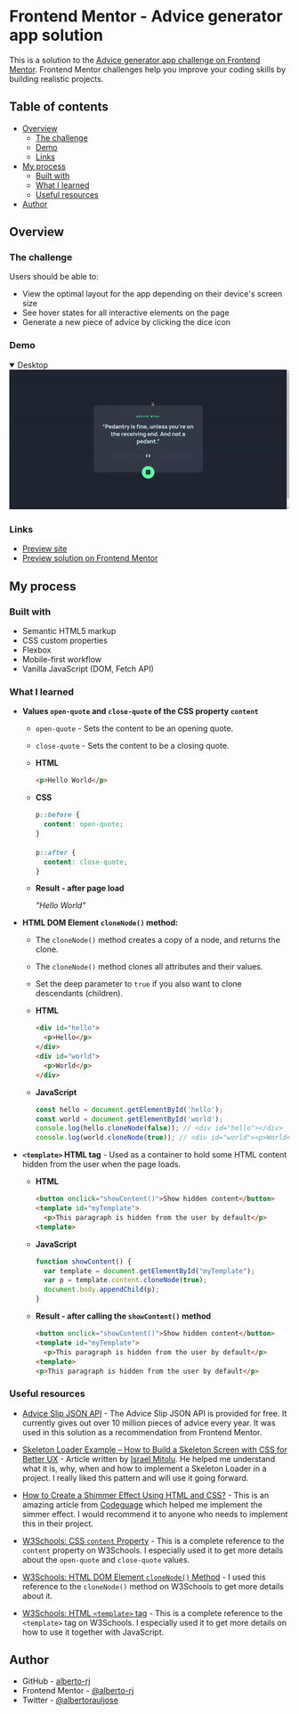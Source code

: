 # Frontend Mentor - Advice generator app solution

This is a solution to the [Advice generator app challenge on Frontend Mentor](https://www.frontendmentor.io/challenges/advice-generator-app-QdUG-13db). Frontend Mentor challenges help you improve your coding skills by building realistic projects.

## Table of contents

- [Overview](#overview)
  - [The challenge](#the-challenge)
  - [Demo](#demo)
  - [Links](#links)
- [My process](#my-process)
  - [Built with](#built-with)
  - [What I learned](#what-i-learned)
  - [Useful resources](#useful-resources)
- [Author](#author)

## Overview

### The challenge

Users should be able to:

- View the optimal layout for the app depending on their device's screen size
- See hover states for all interactive elements on the page
- Generate a new piece of advice by clicking the dice icon

### Demo

<details open>
  <summary>Desktop</summary>
  <img src="./demo/demo-desktop.gif" alt="A gif demo similar to the desktop version of the app">
</details>

### Links

- [Preview site](https://alberto-rj.github.io/advice-generator-app/)
- [Preview solution on Frontend Mentor](https://your-live-site-url.com)

## My process

### Built with

- Semantic HTML5 markup
- CSS custom properties
- Flexbox
- Mobile-first workflow
- Vanilla JavaScript (DOM, Fetch API)

### What I learned

- **Values `open-quote` and `close-quote` of the CSS property `content`**
  - `open-quote` - Sets the content to be an opening quote.
  - `close-quote` - Sets the content to be a closing quote.

  - **HTML**

    ```html
    <p>Hello World</p>
    ```

  - **CSS**
  
    ```css
    p::before {
      content: open-quote;
    }

    p::after {
      content: close-quote;
    }
    ```

  - **Result - after page load**

    *"Hello World"*

- **HTML DOM Element `cloneNode()` method:**
  - The `cloneNode()` method creates a copy of a node, and returns the clone.
  - The `cloneNode()` method clones all attributes and their values.
  - Set the deep parameter to `true` if you also want to clone descendants (children).
  
  - **HTML**

    ```html
    <div id="hello">
      <p>Hello</p>
    </div>
    <div id="world">
      <p>World</p>
    </div>
    ```

  - **JavaScript**
  
    ```js
    const hello = document.getElementById('hello');
    const world = document.getElementById('world');
    console.log(hello.cloneNode(false)); // <div id="hello"></div>
    console.log(world.cloneNode(true)); // <div id="world"><p>World</p></div>
    ```

- **`<template>` HTML tag** - Used as a container to hold some HTML content hidden from the user when the page loads.

  - **HTML**

    ```html
    <button onclick="showContent()">Show hidden content</button>
    <template id="myTemplate">
      <p>This paragraph is hidden from the user by default</p>
    <template>
    ```

  - **JavaScript**
  
    ```js
    function showContent() {
      var template = document.getElementById("myTemplate");
      var p = template.content.cloneNode(true);
      document.body.appendChild(p);
    }
    ```

  - **Result - after calling the `showContent()` method**

    ```html
    <button onclick="showContent()">Show hidden content</button>
    <template id="myTemplate">
      <p>This paragraph is hidden from the user by default</p>
    <template>
    <p>This paragraph is hidden from the user by default</p>
    ```

### Useful resources

- [Advice Slip JSON API](https://api.adviceslip.com/) - The Advice Slip JSON API is provided for free. It currently gives out over 10 million pieces of advice every year. It was used in this solution as a recommendation from Frontend Mentor.

- [Skeleton Loader Example – How to Build a Skeleton Screen with CSS for Better UX](https://www.freecodecamp.org/news/how-to-build-skeleton-screens-using-css-for-better-user-experience/) - Article written by [Israel Mitolu](https://www.freecodecamp.org/news/author/israelmitolu/). He helped me understand what it is, why, when and how to implement a Skeleton Loader in a project. I really liked this pattern and will use it going forward.

- [How to Create a Shimmer Effect Using HTML and CSS?](https://www.codeguage.com/blog/shimmer-effect-html-css) - This is an amazing article from [Codeguage](https://www.codeguage.com) which helped me implement the simmer effect. I would recommend it to anyone who needs to implement this in their project.

- [W3Schools: CSS `content` Property](https://www.w3schools.com/cssref/pr_gen_content.php) - This is a complete reference to the `content` property on W3Schools. I especially used it to get more details about the `open-quote` and `close-quote` values.

- [W3Schools: HTML DOM Element `cloneNode()` Method](https://www.w3schools.com/jsref/met_node_clonenode.asp) - I used this reference to the `cloneNode()` method on W3Schools to get more details about it.

- [W3Schools: HTML `<template>` tag](https://www.w3schools.com/tags/tag_template.asp) - This is a complete reference to the `<template>` tag on W3Schools. I especially used it to get more details on how to use it together with JavaScript.

## Author

- GitHub - [alberto-rj](https://github.com/alberto-rj)
- Frontend Mentor - [@alberto-rj](https://www.frontendmentor.io/profile/alberto-rj)
- Twitter - [@albertorauljose](https://www.twitter.com/albertorauljose)
